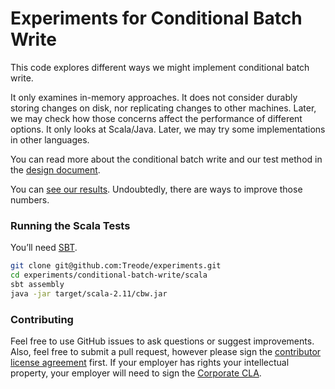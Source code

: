 # Experiments for Conditional Batch Write

This code explores different ways we might implement conditional batch write.

It only examines in-memory approaches. It does not consider durably storing changes on disk, nor replicating changes to other machines. Later, we may check how those concerns affect the performance of different options. It only looks at Scala/Java. Later, we may try some implementations in other languages.

You can read more about the conditional batch write and our test method in the [design document][design].

You can [see our results][results]. Undoubtedly, there are ways to improve those numbers.

### Running the Scala Tests

You’ll need [SBT][sbt].

```sh
git clone git@github.com:Treode/experiments.git
cd experiments/conditional-batch-write/scala
sbt assembly
java -jar target/scala-2.11/cbw.jar
```

### Contributing

Feel free to use GitHub issues to ask questions or suggest improvements. Also, feel free to submit a pull request, however please sign the [contributor license agreement][cla-individual] first. If your employer has rights your intellectual property, your employer will need to sign the [Corporate CLA][cla-corporate].

[cla-corporate]: https://treode.github.io/store/cla-corporate.html

[cla-individual]: https://treode.github.io/store/cla-individual.html

[design]: DESIGN.md "Conditional Batch Write"

[results]: https://docs.google.com/spreadsheets/d/1_D93mvOwuUifNcDMpLt6JjXo0HkHWjmE7Si9aPby48E/edit?usp=sharing "Results"

[sbt]: http://www.scala-sbt.org/ "SBT"
